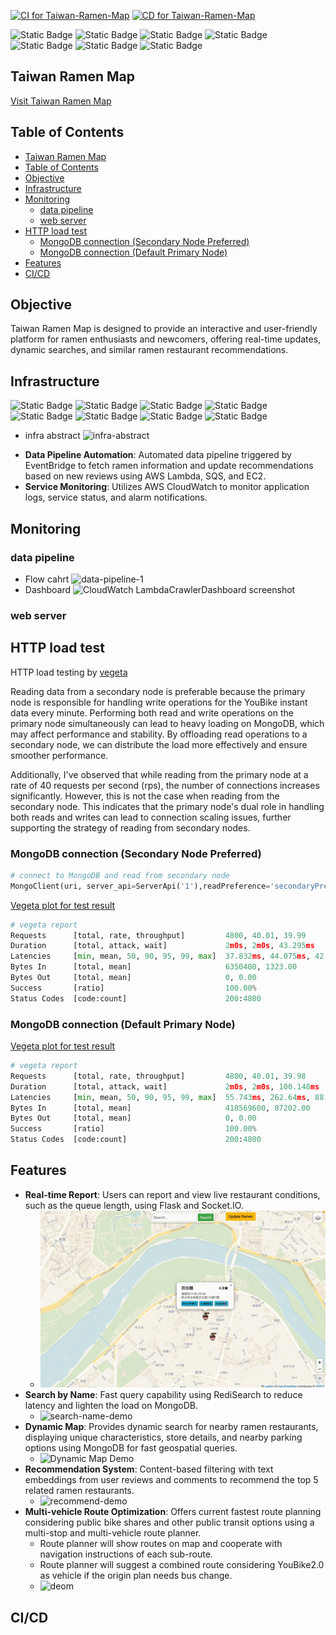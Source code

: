 [![CI for Taiwan-Ramen-Map](https://github.com/CCL-Chun/Taiwan-Ramen-Map/actions/workflows/CI.yml/badge.svg)](https://github.com/CCL-Chun/Taiwan-Ramen-Map/actions/workflows/CI.yml)
[![CD for Taiwan-Ramen-Map](https://github.com/CCL-Chun/Taiwan-Ramen-Map/actions/workflows/deploy.yml/badge.svg)](https://github.com/CCL-Chun/Taiwan-Ramen-Map/actions/workflows/deploy.yml)

![Static Badge](https://img.shields.io/badge/Python-3.12.2-blue?style=plastic&logo=python)
![Static Badge](https://img.shields.io/badge/Flask-2.3.1-orange?style=plastic&logo=flask)
![Static Badge](https://img.shields.io/badge/Socket.IO-4.7.4-white?style=plastic&logo=socket.io&labelColor=black)
![Static Badge](https://img.shields.io/badge/Redis--stack-7.2.0--v10-%23FF0000?style=plastic&logo=Redis&labelColor=white)
![Static Badge](https://img.shields.io/badge/Selenium-4.20.0-50C878?style=plastic&logo=selenium)
![Static Badge](https://img.shields.io/badge/Leaflet-1.9.4-blue?style=plastic&logo=leaflet&labelColor=green)
![Static Badge](https://img.shields.io/badge/Bootstrap-5.1.3-purple?style=plastic&logo=Bootstrap&labelColor=white)


## Taiwan Ramen Map

[Visit Taiwan Ramen Map](https://ramentaiwan.info)

## Table of Contents
- [Taiwan Ramen Map](#taiwan-ramen-map)
- [Table of Contents](#table-of-contents)
- [Objective](#objective)
- [Infrastructure](#infrastructure)
- [Monitoring](#monitoring)
  - [data pipeline](#data-pipeline)
  - [web server](#web-server)
- [HTTP load test](#http-load-test)
  - [MongoDB connection (Secondary Node Preferred)](#mongodb-connection-secondary-node-preferred)
  - [MongoDB connection (Default Primary Node)](#mongodb-connection-default-primary-node)
- [Features](#features)
- [CI/CD](#cicd)
## Objective
Taiwan Ramen Map is designed to provide an interactive and user-friendly platform for ramen enthusiasts and newcomers, offering real-time updates, dynamic searches, and similar ramen restaurant recommendations.

## Infrastructure
![Static Badge](https://img.shields.io/badge/MongoDB-lightgreen?style=plastic&logo=mongodb)
![Static Badge](https://img.shields.io/badge/Docker-blue?style=plastic&logo=docker&logoColor=white)
![Static Badge](https://img.shields.io/badge/nginx-white?style=plastic&logo=nginx&logoColor=%234CBB17)
![Static Badge](https://img.shields.io/badge/EC2-AWS-orange?style=plastic&logo=amazon-ec2)
![Static Badge](https://img.shields.io/badge/Lambda-AWS-orange?style=plastic&logo=aws-lambda)
![Static Badge](https://img.shields.io/badge/SQS-AWS-orange?style=plastic&logo=amazon-sqs)
![Static Badge](https://img.shields.io/badge/CloudWatch-AWS-orange?style=plastic&logo=amazon-cloudwatch)
![Static Badge](https://img.shields.io/badge/S3-AWS-orange?style=plastic&logo=amazon-s3)

* infra abstract ![infra-abstract](https://github.com/CCL-Chun/Taiwan-Ramen-Map/assets/56715642/f62c9b5f-f8f1-43c8-aa97-c7a40efe240e)
- **Data Pipeline Automation**: Automated data pipeline triggered by EventBridge to fetch ramen information and update recommendations based on new reviews using AWS Lambda, SQS, and EC2.
- **Service Monitoring**: Utilizes AWS CloudWatch to monitor application logs, service status, and alarm notifications.


## Monitoring
### data pipeline
* Flow cahrt ![data-pipeline-1](https://github.com/CCL-Chun/Taiwan-Ramen-Map/assets/56715642/da229b12-de6b-4154-b759-3184792b8b4b)
* Dashboard ![CloudWatch LambdaCrawlerDashboard screenshot](https://github.com/CCL-Chun/Taiwan-Ramen-Map/assets/56715642/b8c557aa-08e6-4ae9-8b2e-d01eb81e0ce7)


### web server


## HTTP load test
HTTP load testing by [vegeta](https://github.com/tsenart/vegeta?tab=readme-ov-file)

Reading data from a secondary node is preferable because the primary node is responsible for handling write operations for the YouBike instant data every minute. Performing both read and write operations on the primary node simultaneously can lead to heavy loading on MongoDB, which may affect performance and stability. By offloading read operations to a secondary node, we can distribute the load more effectively and ensure smoother performance.

Additionally, I've observed that while reading from the primary node at a rate of 40 requests per second (rps), the number of connections increases significantly. However, this is not the case when reading from the secondary node. This indicates that the primary node's dual role in handling both reads and writes can lead to connection scaling issues, further supporting the strategy of reading from secondary nodes.
### MongoDB connection (Secondary Node Preferred)
```python
# connect to MongoDB and read from secondary node
MongoClient(uri, server_api=ServerApi('1'),readPreference='secondaryPreferred')
```
[Vegeta plot for test result](https://ccl-chun.github.io/Taiwan-Ramen-Map/vegeta_test/results_ramens_details_rps40_secondary.html)
```python
# vegeta report
Requests      [total, rate, throughput]         4800, 40.01, 39.99
Duration      [total, attack, wait]             2m0s, 2m0s, 43.295ms
Latencies     [min, mean, 50, 90, 95, 99, max]  37.832ms, 44.075ms, 42.226ms, 47.095ms, 53.153ms, 88.793ms, 333.181ms
Bytes In      [total, mean]                     6350400, 1323.00
Bytes Out     [total, mean]                     0, 0.00
Success       [ratio]                           100.00%
Status Codes  [code:count]                      200:4800
```
### MongoDB connection (Default Primary Node)
[Vegeta plot for test result](https://ccl-chun.github.io/Taiwan-Ramen-Map/vegeta_test/results_ramens_details_rps40.html)
```python
# vegeta report
Requests      [total, rate, throughput]         4800, 40.01, 39.98
Duration      [total, attack, wait]             2m0s, 2m0s, 100.148ms
Latencies     [min, mean, 50, 90, 95, 99, max]  55.743ms, 262.64ms, 88.694ms, 920.439ms, 1.319s, 2.048s, 3.318s
Bytes In      [total, mean]                     418569600, 87202.00
Bytes Out     [total, mean]                     0, 0.00
Success       [ratio]                           100.00%
Status Codes  [code:count]                      200:4800
```


## Features
- **Real-time Report**: Users can report and view live restaurant conditions, such as the queue length, using Flask and Socket.IO.
  - ![demo](https://github.com/CCL-Chun/Taiwan-Ramen-Map/blob/4c2fc8a4250271334e2650294aed02075e2fe4d1/real-time-demo.gif)
- **Search by Name**: Fast query capability using RediSearch to reduce latency and lighten the load on MongoDB.
  - ![search-name-demo](https://github.com/CCL-Chun/Taiwan-Ramen-Map/blob/4c2fc8a4250271334e2650294aed02075e2fe4d1/search-name-demo.gif)
- **Dynamic Map**: Provides dynamic search for nearby ramen restaurants, displaying unique characteristics, store details, and nearby parking options using MongoDB for fast geospatial queries.
  - ![Dynamic Map Demo](https://github.com/CCL-Chun/Taiwan-Ramen-Map/blob/4c2fc8a4250271334e2650294aed02075e2fe4d1/dynamic-map-demo.gif)
- **Recommendation System**: Content-based filtering with text embeddings from user reviews and comments to recommend the top 5 related ramen restaurants.
  - <img width="397" alt="recommend-demo" src="https://github.com/CCL-Chun/Taiwan-Ramen-Map/assets/56715642/7545b416-ecd2-4263-a962-2e7f4c0c0d95">
- **Multi-vehicle Route Optimization**: Offers current fastest route planning considering public bike shares and other public transit options using a multi-stop and multi-vehicle route planner.
  - Route planner will show routes on map and cooperate with navigation instructions of each sub-route.
  - Route planner will suggest a combined route considering YouBike2.0 as vehicle if the origin plan needs bus change.
  - ![deom](https://github.com/CCL-Chun/Taiwan-Ramen-Map/blob/4c2fc8a4250271334e2650294aed02075e2fe4d1/route-plan-demo.gif)

## CI/CD
